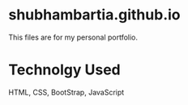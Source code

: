 # shubhambartia.github.io
This files are for my personal portfolio.

# Technolgy Used
HTML, CSS, BootStrap, JavaScript
